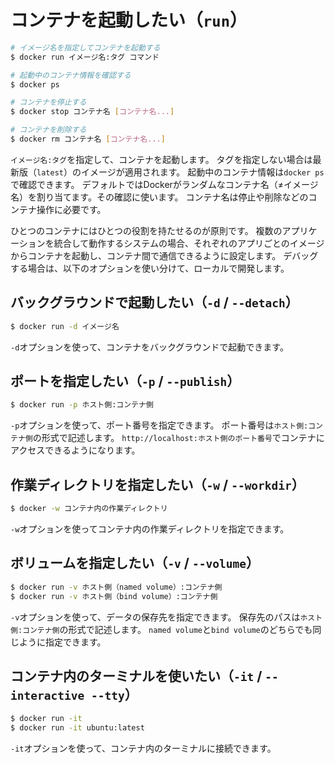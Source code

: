 # コンテナを起動したい（``run``）

```bash
# イメージ名を指定してコンテナを起動する
$ docker run イメージ名:タグ コマンド

# 起動中のコンテナ情報を確認する
$ docker ps

# コンテナを停止する
$ docker stop コンテナ名 [コンテナ名...]

# コンテナを削除する
$ docker rm コンテナ名 [コンテナ名...]
```

``イメージ名:タグ``を指定して、コンテナを起動します。
タグを指定しない場合は最新版（``latest``）のイメージが適用されます。
起動中のコンテナ情報は``docker ps``で確認できます。
デフォルトではDockerがランダムなコンテナ名（≠イメージ名）を割り当てます。その確認に使います。
コンテナ名は停止や削除などのコンテナ操作に必要です。

ひとつのコンテナにはひとつの役割を持たせるのが原則です。
複数のアプリケーションを統合して動作するシステムの場合、それぞれのアプリごとのイメージからコンテナを起動し、コンテナ間で通信できるように設定します。
デバッグする場合は、以下のオプションを使い分けて、ローカルで開発します。

## バックグラウンドで起動したい（``-d`` / ``--detach``）

```bash
$ docker run -d イメージ名
```

``-d``オプションを使って、コンテナをバックグラウンドで起動できます。

## ポートを指定したい（``-p`` / ``--publish``）

```bash
$ docker run -p ホスト側:コンテナ側
```

``-p``オプションを使って、ポート番号を指定できます。
ポート番号は``ホスト側:コンテナ側``の形式で記述します。
``http://localhost:ホスト側のポート番号``でコンテナにアクセスできるようになります。

## 作業ディレクトリを指定したい（``-w`` / ``--workdir``）

```bash
$ docker -w コンテナ内の作業ディレクトリ
```

``-w``オプションを使ってコンテナ内の作業ディレクトリを指定できます。

## ボリュームを指定したい（``-v`` / ``--volume``）

```bash
$ docker run -v ホスト側（named volume）:コンテナ側
$ docker run -v ホスト側（bind volume）:コンテナ側
```

``-v``オプションを使って、データの保存先を指定できます。
保存先のパスは``ホスト側:コンテナ側``の形式で記述します。
``named volume``と``bind volume``のどちらでも同じように指定できます。


## コンテナ内のターミナルを使いたい（``-it`` / ``--interactive --tty``）

```bash
$ docker run -it
$ docker run -it ubuntu:latest
```

``-it``オプションを使って、コンテナ内のターミナルに接続できます。
